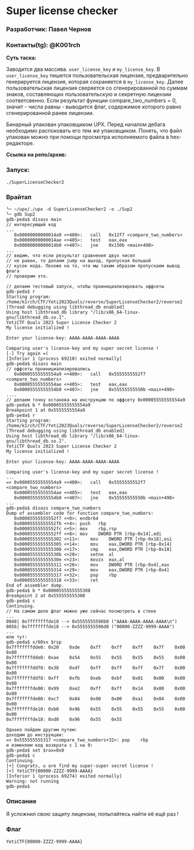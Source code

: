 # Super license checker

### Разработчик: Павел Чернов

### Контакты(tg): @K001rch

**Суть таска:**

Заводится два массива. `user_license_key` и `my_license_key`.
В `user_license_key` пишется пользовательская лицензия,
предварительно генерируется лицензия, которая сохраняется
в `my_license_key`. Далее пользовательская лицензия
сверяется со сгенерированной по суммам знаков, составляющих пользовательскую и
секретную лицензии соответсвенно. Если результат функции
compare_two_numbers = 0, значит - числа равны - выводится флаг,
содержимое которого равно сгенерированной ранее лицензии.

Бинарный упакован упаковщиком UPX. Перед началом дебага
необходимо распоковать его тем же упаковщиком. Понять,
что файл упакован можно при помощи просмотра исполняемого
файла в hex-редакторе.

**Ссылка на репо/архив:** 

### Запуск:

```
./SuperLicenseChecker2 
```

### Врайтап
 
```
╰─ ~/upx/./upx -d SuperLicenseChecker2 -o ./Sup2
╰─ gdb Sup2
gdb-peda$ disass main
// интересующий код
...
   0x00000000000014a9 <+400>:	call   0x12f7 <compare_two_numbers>
   0x00000000000014ae <+405>:	test   eax,eax
   0x00000000000014b0 <+407>:	jne    0x150b <main+498>
...
// видим, что если результат сравнения двух чисел
// не равен, то делаем jump на выход, пропуская большой
// кусок кода. Похоже на то, что мы таким образом пропускаем вывод флага
// проверим это.

// делаем тестовый запуск, чтобы проинициализировать оффсеты
gdb-peda$ r
Starting program: /home/k1rch/CTF/Yeti2023Quals/reverse/SuperLicenseChecker2/reverse2 
[Thread debugging using libthread_db enabled]
Using host libthread_db library "/lib/x86_64-linux-gnu/libthread_db.so.1".
YetiCTF Quals 2023 Super License Checker 2
My license initialized !

Enter your license-key: AAAA-AAAA-AAAA-AAAA

Comparing user's license-key and my super secret license !
[-] Try again =(
[Inferior 1 (process 69210) exited normally]
gdb-peda$ disass main
// оффсеты проинициализировались
   0x00005555555554a9 <+400>:	call   0x5555555552f7 <compare_two_numbers>
   0x00005555555554ae <+405>:	test   eax,eax
   0x00005555555554b0 <+407>:	jne    0x55555555550b <main+498>
....
// делаем точку останова на инструкцию по оффсету 0x00005555555554a9
gdb-peda$ b * 0x00005555555554a9
Breakpoint 1 at 0x5555555554a9
gdb-peda$ r
Starting program: /home/k1rch/CTF/Yeti2023Quals/reverse/SuperLicenseChecker2/reverse2 
[Thread debugging using libthread_db enabled]
Using host libthread_db library "/lib/x86_64-linux-gnu/libthread_db.so.1".
YetiCTF Quals 2023 Super License Checker 2
My license initialized !

Enter your license-key: AAAA-AAAA-AAAA-AAAA

Comparing user's license-key and my super secret license !
...
=> 0x00005555555554a9 <+400>:	call   0x5555555552f7 <compare_two_numbers>
   0x00005555555554ae <+405>:	test   eax,eax
   0x00005555555554b0 <+407>:	jne    0x55555555550b <main+498>
...
gdb-peda$ disass compare_two_numbers
Dump of assembler code for function compare_two_numbers:
   0x00005555555552f7 <+0>:	endbr64 
   0x00005555555552fb <+4>:	push   rbp
   0x00005555555552fc <+5>:	mov    rbp,rsp
   0x00005555555552ff <+8>:	mov    DWORD PTR [rbp-0x14],edi
   0x0000555555555302 <+11>:	mov    DWORD PTR [rbp-0x18],esi
   0x0000555555555305 <+14>:	mov    eax,DWORD PTR [rbp-0x14]
   0x0000555555555308 <+17>:	cmp    eax,DWORD PTR [rbp-0x18]
   0x000055555555530b <+20>:	setne  al
   0x000055555555530e <+23>:	movzx  eax,al
   0x0000555555555311 <+26>:	mov    DWORD PTR [rbp-0x4],eax
   0x0000555555555314 <+29>:	mov    eax,DWORD PTR [rbp-0x4]
   0x0000555555555317 <+32>:	pop    rbp
   0x0000555555555318 <+33>:	ret    
End of assembler dump.
gdb-peda$ b * 0x0000555555555308
Breakpoint 2 at 0x555555555308
gdb-peda$ c
Continuing.
// На самом деле флаг можно уже сейчас посмотреть в стеке
...
0048| 0x7fffffffde10 --> 0x5555555596b0 ("AAAA-AAAA-AAAA-AAAA\n")
0056| 0x7fffffffde18 --> 0x5555555596d0 ("00000-ZZZZ-9999-AAAA")
...
или тут:
gdb-peda$ x/60sx $rsp
0x7fffffffdde0:	0x20	0xde	0xff	0xff	0xff	0x7f	0x00	0x00
0x7fffffffdde8:	0xae	0x54	0x55	0x55	0x55	0x55	0x00	0x00
0x7fffffffddf0:	0x38	0xdf	0xff	0xff	0xff	0x7f	0x00	0x00
0x7fffffffddf8:	0xff	0xfb	0xeb	0xbf	0x01	0x00	0x00	0x00
0x7fffffffde00:	0x99	0xe2	0xff	0xff	0x14	0x00	0x00	0x00
0x7fffffffde08:	0xc7	0x04	0x00	0x00	0xa1	0x04	0x00	0x00
0x7fffffffde10:	0xb0	0x96	0x55	0x55	0x55	0x55	0x00	0x00
0x7fffffffde18:	0xd0	0x96	0x55	0x55

Однако пойдем другим путем:
доходим до инструкции:
=> 0x555555555317 <compare_two_numbers+32>:	pop    rbp
и изменяем код возврата с 1 на 0:
gdb-peda$ set $rax=0x0
gdb-peda$ c
Continuing.
[+] Congrats, u are find my super-super secret license !
[+] YetiCTF{00000-ZZZZ-9999-AAAA}
[Inferior 1 (process 69274) exited normally]
Warning: not running
gdb-peda$
```

### Описание

Я усложнил свою защиту лицензии, попытайтесь найти её ещё раз !

### Флаг
```
YetiCTF{00000-ZZZZ-9999-AAAA}
```
